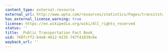 ```yaml
---
content_type: external-resource
external_url: http://www.apta.com/resources/statistics/Pages/transitstats.aspx
has_external_license_warning: true
license: https://en.wikipedia.org/wiki/All_rights_reserved
status: ''
title: _Public Transportation Fact Book_
uid: 760fcff2-b4a8-4612-9235-747f41839cbe
wayback_url: ''
---
```

